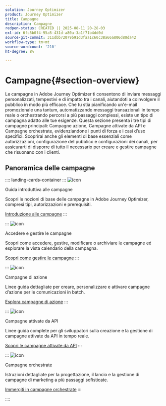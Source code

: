 ```yaml
---
solution: Journey Optimizer
product: Journey Optimizer
title: Campagne
description: Campagne
redpen-status: CREATED_||_2025-08-11_20-28-03
exl-id: 6fc5b0f4-95a5-431d-a80a-3a1f71b4dd0d
source-git-commit: 311dbb72079b91d3faa1c60c38a66a806d80da42
workflow-type: tm+mt
source-wordcount: '210'
ht-degree: 8%

---
```


# Campagne{#section-overview}

Le campagne in Adobe Journey Optimizer ti consentono di inviare messaggi personalizzati, tempestivi e di impatto tra i canali, aiutandoti a coinvolgere il pubblico in modo più efficace. Che tu stia pianificando un&#39;e-mail promozionale una tantum, automatizzando messaggi transazionali in tempo reale o orchestrando percorsi a più passaggi complessi, esiste un tipo di campagna adatto alle tue esigenze. Questa sezione presenta i tre tipi di campagne principali: Campagne azione, Campagne attivate da API e Campagne orchestrate, evidenziandone i punti di forza e i casi d’uso specifici. Scoprirai anche gli elementi di base essenziali come autorizzazioni, configurazione del pubblico e configurazioni dei canali, per assicurarti di disporre di tutto il necessario per creare e gestire campagne che risuonano con i clienti.

## Panoramica delle campagne

:::: landing-cards-container
:::
![icon](https://cdn.experienceleague.adobe.com/icons/circle-play.svg)

Guida introduttiva alle campagne

Scopri le nozioni di base delle campagne in Adobe Journey Optimizer, compresi tipi, autorizzazioni e prerequisiti.

[Introduzione alle campagne](../using/campaigns/get-started-with-campaigns.md)
:::

:::
![icon](https://cdn.experienceleague.adobe.com/icons/list-check.svg)

Accedere e gestire le campagne

Scopri come accedere, gestire, modificare o archiviare le campagne ed esplorare la vista calendario della campagna.

[Scopri come gestire le campagne](../using/campaigns/manage-campaigns.md)
:::

:::
![icon](https://cdn.experienceleague.adobe.com/icons/bullseye.svg)

Campagne di azione

Linee guida dettagliate per creare, personalizzare e attivare campagne d’azione per le comunicazioni in batch.

[Esplora campagne di azione](action-campaigns-landing-page.md)
:::

:::
![icon](https://cdn.experienceleague.adobe.com/icons/code-branch.svg)

Campagne attivate da API

Linee guida complete per gli sviluppatori sulla creazione e la gestione di campagne attivate da API in tempo reale.

[Scopri le campagne attivate da API](api-triggered-campaigns-landing-page.md)
:::

:::
![icon](https://cdn.experienceleague.adobe.com/icons/puzzle-piece.svg)

Campagne orchestrate

Istruzioni dettagliate per la progettazione, il lancio e la gestione di campagne di marketing a più passaggi sofisticate.

[Immergiti in campagne orchestrate](orchestrated-campaigns-landing-page.md)
:::

::::
